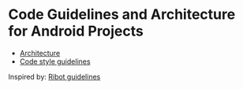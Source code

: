 # Code Guidelines and Architecture for Android Projects
* [Architecture](architecture.md)
* [Code style guidelines](code_guidelines.md)

Inspired by: [Ribot guidelines](https://github.com/ribot/android-guidelines)
